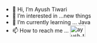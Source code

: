 - 👋 Hi, I’m Ayush Tiwari
- 👀 I’m interested in ...new things
- 🌱 I’m currently learning ... Java
- 📫 How to reach me ... <a href="https://instagram.com/ayush_tiwari3" target="blank"><img align="center" src="https://cdn.jsdelivr.net/npm/simple-icons@3.0.1/icons/instagram.svg" alt="ayush_tiwari3" height="30" width="40" /></a>

